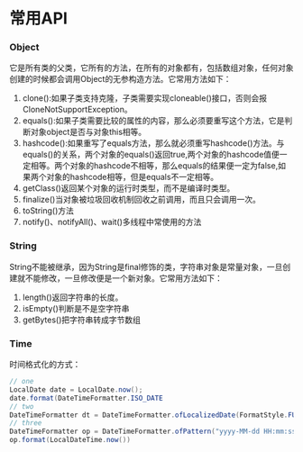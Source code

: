 # 常用API

### Object

它是所有类的父类，它所有的方法，在所有的对象都有，包括数组对象，任何对象创建的时候都会调用Object的无参构造方法。它常用方法如下：

1. clone\(\):如果子类支持克隆，子类需要实现cloneable\(\)接口，否则会报CloneNotSupportException。
2. equals\(\):如果子类需要比较的属性的内容，那么必须要重写这个方法，它是判断对象object是否与对象this相等。
3. hashcode\(\):如果重写了equals方法，那么就必须重写hashcode\(\)方法。与equals\(\)的关系，两个对象的equals\(\)返回true,两个对象的hashcode值便一定相等。两个对象的hashcode不相等，那么equals的结果便一定为false,如果两个对象的hashcode相等，但是equals不一定相等。
4. getClass\(\)返回某个对象的运行时类型，而不是编译时类型。
5. finalize\(\)当对象被垃圾回收机制回收之前调用，而且只会调用一次。
6. toString\(\)方法
7. notify\(\)、notifyAll\(\)、wait\(\)多线程中常使用的方法

### String

String不能被继承，因为String是final修饰的类，字符串对象是常量对象，一旦创建就不能修改，一旦修改便是一个新对象。它常用方法如下：

1. length\(\)返回字符串的长度。
2. isEmpty\(\)判断是不是空字符串
3. getBytes\(\)把字符串转成字节数组

### Time

时间格式化的方式：

```java
// one
LocalDate date = LocalDate.now();
date.format(DateTimeFormatter.ISO_DATE
// two
DateTimeFormatter dt = DateTimeFormatter.ofLocalizedDate(FormatStyle.FULL);
// three
DateTimeFormatter op = DateTimeFormatter.ofPattern("yyyy-MM-dd HH:mm:ss");
op.format(LocalDateTime.now())
```



